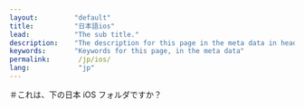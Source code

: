 ```yaml
---
layout:         "default"
title:          "日本語ios"
lead:           "The sub title."
description:    "The description for this page in the meta data in header."
keywords:       "Keywords for this page, in the meta data"
permalink:       /jp/ios/
lang:            "jp"
---
```

＃これは、下の日本 iOS フォルダですか？
